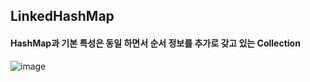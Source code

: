 ## LinkedHashMap
#### HashMap과 기본 특성은 동일 하면서 순서 정보를 추가로 갖고 있는 Collection 

![image](https://user-images.githubusercontent.com/11780795/153631237-c40d9e8b-f8cc-4b55-875f-403898169660.png)

